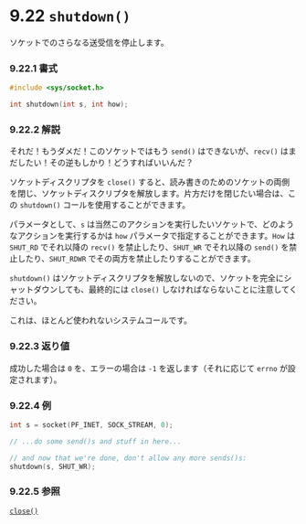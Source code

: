 # 9.22 `shutdown()`

ソケットでのさらなる送受信を停止します。

### 9.22.1 書式

```c
#include <sys/socket.h>

int shutdown(int s, int how);
```

### 9.22.2 解説

それだ！もうダメだ！このソケットではもう `send()` はできないが、`recv()` はまだしたい！その逆もしかり！どうすればいいんだ？

ソケットディスクリプタを `close()` すると、読み書きのためのソケットの両側を閉じ、ソケットディスクリプタを解放します。片方だけを閉じたい場合は、この `shutdown()` コールを使用することができます。

パラメータとして、`s` は当然このアクションを実行したいソケットで、どのようなアクションを実行するかは `how` パラメータで指定することができます。`How` は `SHUT_RD` でそれ以降の `recv()` を禁止したり、`SHUT_WR` でそれ以降の `send()` を禁止したり、`SHUT_RDWR` でその両方を禁止したりすることができます。

`shutdown()` はソケットディスクリプタを解放しないので、ソケットを完全にシャットダウンしても、最終的には `close()` しなければならないことに注意してください。

これは、ほとんど使われないシステムコールです。

### 9.22.3 返り値

成功した場合は `0` を、エラーの場合は `-1` を返します（それに応じて `errno` が設定されます）。

### 9.22.4 例

```c
int s = socket(PF_INET, SOCK_STREAM, 0);

// ...do some send()s and stuff in here...

// and now that we're done, don't allow any more sends()s:
shutdown(s, SHUT_WR);
```

### 9.22.5 参照

[`close()`](#closeman)
